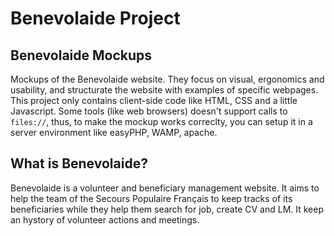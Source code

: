 # Benevolaide Project

## Benevolaide Mockups

Mockups of the Benevolaide website. They focus on visual, ergonomics and usability, and structurate the website with examples of specific webpages.
This project only contains client-side code like HTML, CSS and a little Javascript. Some tools (like web browsers) doesn't support calls to `files://`, thus, to make the mockup works correclty, you can setup it in a server environment like easyPHP, WAMP, apache.  

## What is Benevolaide?

Benevolaide is a volunteer and beneficiary management website. It aims to help the team of the Secours Populaire Français to keep tracks of its beneficiaries while they help them search for job, create CV and LM. It keep an hystory of volunteer actions and meetings.  
